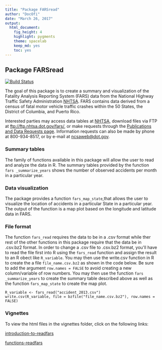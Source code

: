 ```yaml
---
title: "Package FARSread"
author: "DocOfi"
date: "March 26, 2017"
output: 
  html_document: 
    fig_height: 4
    highlight: pygments
    theme: spacelab
    keep_md: yes
    toc: yes
---
```


## Package FARSread

[![Build Status](https://travis-ci.org/DocOfi/FARSread-Package.svg?branch=master)](https://travis-ci.org/DocOfi/FARSread-Package)

The goal of this package is to create a summary and visualization of the Fatality Analysis Reporting System (FARS) data from the National Highway Traffic Safety Administration [NHTSA](www-fars.nhtsa.dot.gov/Main/index.aspx). FARS contains data derived from a census of fatal motor vehicle traffic crashes within the 50 States, the District of Columbia, and Puerto Rico. 

Interested parties may access data tables at [NHTSA](www-fars.nhtsa.dot.gov/Main/index.aspx), download files via FTP at ftp://ftp.nhtsa.dot.gov/fars/, or make requests through the [Publications and Data Requests page](www-nrd.nhtsa.dot.gov/Cats/Index.aspx). Information requests can also be made by phone at 800-934-8517, or by e-mail at ncsaweb@dot.gov. 

### Summary tables

The family of functions available in this package will allow the user to read and analyze the data in R. The summary tables provided by the function `fars _summarize_years` shows the number of observed accidents per month in a particular year.

### Data visualization

The package provides a function `fars_map_state`,that allows the user to visualize the location of accidents in a particular State in a particular year.  The output of the function is a map plot based on the longitude and latitude data in FARS.

### File format

The function `fars_read` requires the data to be in a .csv format while ther rest of the other functions in this package require that the data be in .csv.bz2 format. In order to change a .csv file to .csv.bz2 format, you'll have to read the file first into R using the `fars_read` function and assign the result to an R obect like `R_variable`. You may then use the write.csv function in R to create the a file `file_name.csv.bz2` as shown in the code below. Be sure to add the argument `row.names = FALSE` to avoid creating a new column/variable of row numbers. You may then use the function `fars _summarize_years` to create the summary table described above as well as the function `fars_map_state` to create the map plot.

```
R_variable <- fars_read("accident_2013.csv")
write.csv(R_variable, file = bzfile("file_name.csv.bz2"), row.names = FALSE)

```
### Vignettes

To view the html files in the vignettes folder, click on the following links:

[introduction-to-readfars](https://htmlpreview.github.io/?https://github.com/DocOfi/FARSread-Package/blob/master/vignettes/introduction-to-readfars.html)       


[functions-readfars](https://htmlpreview.github.io/?https://github.com/DocOfi/FARSread-Package/blob/master/vignettes/functions-readfars.html)



